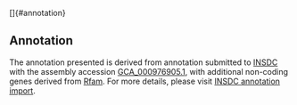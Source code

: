 []{#annotation}

Annotation
----------

The annotation presented is derived from annotation submitted to
[INSDC](http://www.insdc.org) with the assembly accession
[GCA\_000976905.1](http://www.ebi.ac.uk/ena/data/view/GCA_000976905.1),
with additional non-coding genes derived from
[Rfam](http://rfam.xfam.org/). For more details, please visit [INSDC
annotation
import](http://ensemblgenomes.org/info/data/insdc_annotation).
